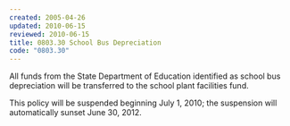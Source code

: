 ```yaml
---
created: 2005-04-26
updated: 2010-06-15
reviewed: 2010-06-15
title: 0803.30 School Bus Depreciation
code: "0803.30"
---
```


All funds from the State Department of Education identified as school bus depreciation will be transferred to the school plant facilities fund.

This policy will be suspended beginning July 1, 2010; the suspension will automatically sunset June 30, 2012.
